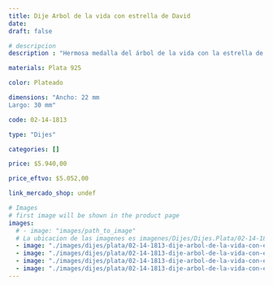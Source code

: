 ```yaml
---
title: Dije Arbol de la vida con estrella de David
date: 
draft: false

# descripcion
description : "Hermosa medalla del árbol de la vida con la estrella de David. Significado: tuvo en origen un sentido mágico: se colgaba en las paredes para ahuyentar a los malos espíritus, y los alquimistas la usaban para representar la conexión entre cielo y tierra. Para los más religiosos, dicen que otorgan un acercamiento más íntimo con Dios. El árbol de la vida simboliza el vínculo, la unión y la familia, el crecimiento personal y la fortaleza."

materials: Plata 925

color: Plateado

dimensions: "Ancho: 22 mm 
Largo: 30 mm"

code: 02-14-1813

type: "Dijes"

categories: []

price: $5.940,00

price_eftvo: $5.052,00

link_mercado_shop: undef

# Images
# first image will be shown in the product page
images:
  # - image: "images/path_to_image"
  # La ubicacion de las imagenes es imagenes/Dijes/Dijes.Plata/02-14-1813-dije-arbol-de-la-vida-con-estrella-de-david
  - image: "./images/dijes/plata/02-14-1813-dije-arbol-de-la-vida-con-estrella-de-david_a.jpg"
  - image: "./images/dijes/plata/02-14-1813-dije-arbol-de-la-vida-con-estrella-de-david_b.jpg"
  - image: "./images/dijes/plata/02-14-1813-dije-arbol-de-la-vida-con-estrella-de-david_c.jpg"
  - image: "./images/dijes/plata/02-14-1813-dije-arbol-de-la-vida-con-estrella-de-david_d.jpg"
---
```

